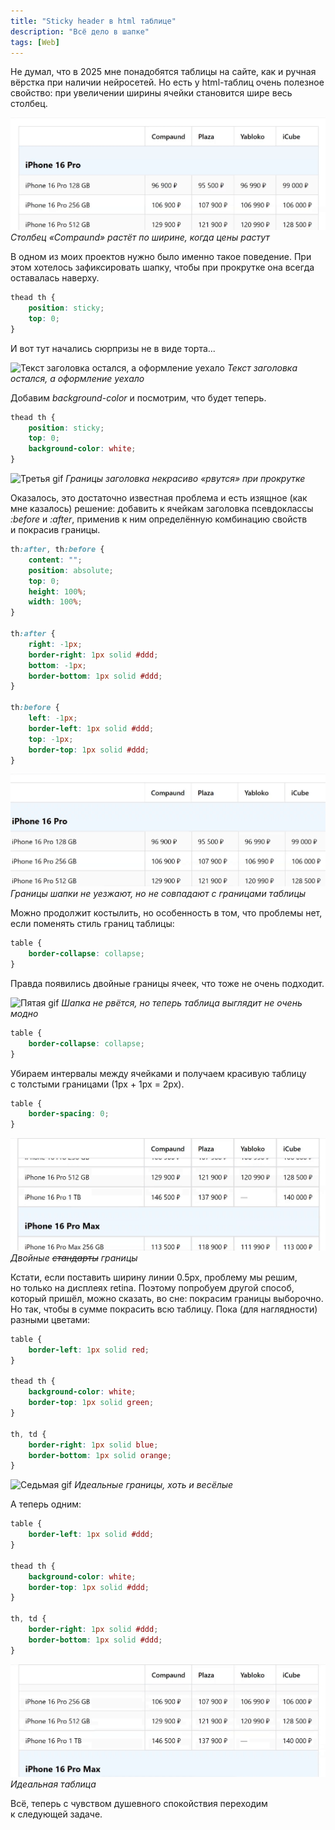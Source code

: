 ```yaml
---
title: "Sticky header в html таблице"
description: "Всё дело в шапке"
tags: [Web]
---
```


Не&nbsp;думал, что в&nbsp;2025 мне понадобятся таблицы на&nbsp;сайте, как и&nbsp;ручная вёрстка при наличии нейросетей. Но&nbsp;есть у&nbsp;html-таблиц очень полезное свойство: при увеличении ширины ячейки становится шире весь столбец.

![Красота: столбец сам тянется под содержимое](/blog/_img/2025-04-11-html-table/20250408_184100.gif)
*Столбец &laquo;Сompaund&raquo; растёт по&nbsp;ширине, когда цены растут*

В&nbsp;одном из&nbsp;моих проектов нужно было именно такое поведение. При этом хотелось зафиксировать шапку, чтобы при прокрутке она всегда оставалась наверху.

```css
thead th {
    position: sticky;
    top: 0;
}
```

И&nbsp;вот тут начались сюрпризы не&nbsp;в&nbsp;виде торта...

![Текст заголовка остался, а&nbsp;оформление уехало](/blog/_img/2025-04-11-html-table/20250408_184620.gif)
*Текст заголовка остался, а&nbsp;оформление уехало*

Добавим *background-color* и&nbsp;посмотрим, что будет теперь.

```css
thead th {
    position: sticky;
    top: 0;
    background-color: white;
}
```

![Третья gif](/blog/_img/2025-04-11-html-table/20250408_184644.gif)
*Границы заголовка некрасиво &laquo;рвутся&raquo; при прокрутке*

Оказалось, это достаточно известная проблема и&nbsp;есть изящное (как мне казалось) решение: добавить к&nbsp;ячейкам заголовка псевдоклассы *:before* и *:after*, применив к&nbsp;ним определённую комбинацию свойств и&nbsp;покрасив границы.

```css
th:after, th:before {
    content: "";
    position: absolute;
    top: 0;
    height: 100%;
    width: 100%;
}

th:after {
    right: -1px;
    border-right: 1px solid #ddd;
    bottom: -1px;
    border-bottom: 1px solid #ddd;
}

th:before {
    left: -1px;
    border-left: 1px solid #ddd;
    top: -1px;
    border-top: 1px solid #ddd;
}
```

![четвертая gif](/blog/_img/2025-04-11-html-table/20250408_184710.gif)
*Границы шапки не&nbsp;уезжают, но&nbsp;не&nbsp;совпадают с&nbsp;границами таблицы*

Можно продолжит костылить, но&nbsp;особенность в&nbsp;том, что проблемы нет, если поменять стиль границ таблицы:

```css
table {
    border-collapse: collapse;
}
```

Правда появились двойные границы ячеек, что тоже не&nbsp;очень подходит.

![Пятая gif](/blog/_img/2025-04-11-html-table/20250408_184927.gif)
*Шапка не&nbsp;рвётся, но&nbsp;теперь таблица выглядит не&nbsp;очень модно*

```css
table {
    border-collapse: collapse;
}
```

Убираем интервалы между ячейками и&nbsp;получаем красивую таблицу с&nbsp;толстыми границами (1px + 1px = 2px).

```css
table {
    border-spacing: 0;
}
```

![Шестая gif](/blog/_img/2025-04-11-html-table/20250408_184947.gif)
*Двойные ~~стандарты~~ границы*

Кстати, если поставить ширину линии 0.5px, проблему мы&nbsp;решим, но&nbsp;только на&nbsp;дисплеях retina. Поэтому попробуем другой способ, который пришёл, можно сказать, во&nbsp;сне: покрасим границы выборочно. Но&nbsp;так, чтобы в&nbsp;сумме покрасить всю таблицу. Пока (для наглядности) разными цветами:

```css
table {
    border-left: 1px solid red;
}

thead th {
    background-color: white;
    border-top: 1px solid green;
}

th, td {
    border-right: 1px solid blue;
    border-bottom: 1px solid orange;
}
```

![Седьмая gif](/blog/_img/2025-04-11-html-table/20250408_185609.gif)
*Идеальные границы, хоть и&nbsp;весёлые*

А&nbsp;теперь одним:

```css
table {
    border-left: 1px solid #ddd;
}

thead th {
    background-color: white;
    border-top: 1px solid #ddd;
}

th, td {
    border-right: 1px solid #ddd;
    border-bottom: 1px solid #ddd;
}
```

![Восьмая gif](/blog/_img/2025-04-11-html-table/20250408_185627.gif)
*Идеальная таблица*

Всё, теперь с&nbsp;чувством душевного спокойствия переходим к&nbsp;следующей задаче.